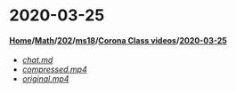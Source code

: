 # 2020-03-25
#### [Home](../../../../..)\/[Math](../../../..)\/[202](../../..)\/[ms18](../..)\/[Corona Class videos](..)\/[2020-03-25]()
- [_chat.md_](chat)
- [_compressed.mp4_](compressed.mp4)
- [_original.mp4_](original.mp4)
